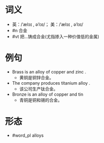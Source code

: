 # 词义
- 英：/ˈælɔɪ , əˈlɔɪ/； 美：/ˈælɔɪ , əˈlɔɪ/
- #n 合金
- #vt 把…铸成合金(尤指掺入一种价值低的金属)
# 例句
- Brass is an alloy of copper and zinc .
	- 黄铜是铜锌合金。
- The company produces titanium alloy .
	- 该公司生产钛合金。
- Bronze is an alloy of copper and tin
	- 青铜是铜和锡的合金。
# 形态
- #word_pl alloys
